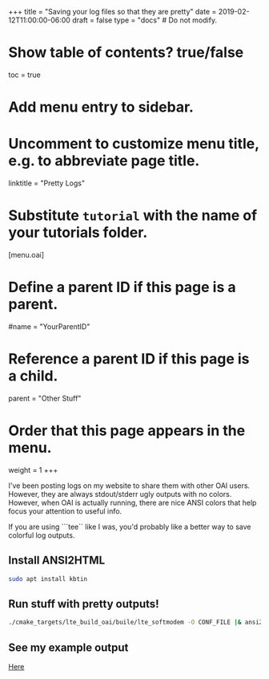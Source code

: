 +++
title = "Saving your log files so that they are pretty"
date = 2019-02-12T11:00:00-06:00
draft = false
type = "docs"  # Do not modify.

# Show table of contents? true/false
toc = true

# Add menu entry to sidebar.

# Uncomment to customize menu title, e.g. to abbreviate page title.
linktitle = "Pretty Logs"

# Substitute `tutorial` with the name of your tutorials folder.
[menu.oai]
  # Define a parent ID if this page is a parent.
  #name = "YourParentID"
  
  # Reference a parent ID if this page is a child.
  parent = "Other Stuff"
  
  # Order that this page appears in the menu.
  weight = 1
+++

I've been posting logs on my website to share them with other OAI users. However, they are always stdout/stderr ugly outputs with no colors.
However, when OAI is actually running, there are nice ANSI colors that help focus your attention to useful info. 

If you are using ```tee`` like I was, you'd probably like a better way to save colorful log outputs.

## Install ANSI2HTML
```bash
sudo apt install kbtin
```

## Run stuff with pretty outputs!
```bash
./cmake_targets/lte_build_oai/buile/lte_softmodem -O CONF_FILE |& ansi2html | tee enb_pretty.html
```

## See my example output
[Here](../enb_pretty.html)
